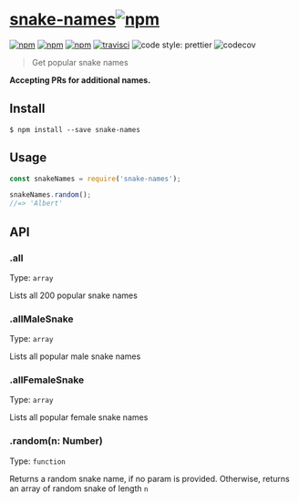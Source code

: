 # [snake-names](https://github.com/murshidazher/snake-names)[![npm](https://img.shields.io/npm/v/snake-names.svg?label=&color=0080FF)](https://github.com/murshidazher/snake-names/releases/tag/v1.0.0)

[![npm](https://img.shields.io/npm/v/snake-names.svg?style=flat-square)](https://www.npmjs.com/package/snake-names)
[![npm](https://img.shields.io/npm/dt/snake-names.svg?style=flat-square)](https://www.npmjs.com/package/snake-names)
[![npm](https://img.shields.io/npm/v/snake-names.svg?style=flat-square)](https://www.npmjs.com/package/snake-names)
[![travisci](https://img.shields.io/travis/murshidazher/snake-names/master?style=flat-square)](https://travis-ci.com/)
![code style: prettier](https://img.shields.io/badge/code_style-prettier-ff69b4.svg?style=flat-square)
![codecov](https://img.shields.io/codecov/c/github/murshidazher/snake-names/master?style=flat-square&token=3d957dab-0e23-4997-8525-a87eb3ffd3b5)

> Get popular snake names

__Accepting PRs for additional names.__


## Install

```
$ npm install --save snake-names
```

## Usage

```js
const snakeNames = require('snake-names');

snakeNames.random();
//=> 'Albert'
```

## API

### .all

Type: `array`

Lists all 200 popular snake names

### .allMaleSnake

Type: `array`

Lists all popular male snake names

### .allFemaleSnake

Type: `array`

Lists all popular female snake names

### .random(n: Number)

Type: `function`

Returns a random snake name, if no param is provided. Otherwise, returns an array of random snake of length `n`


